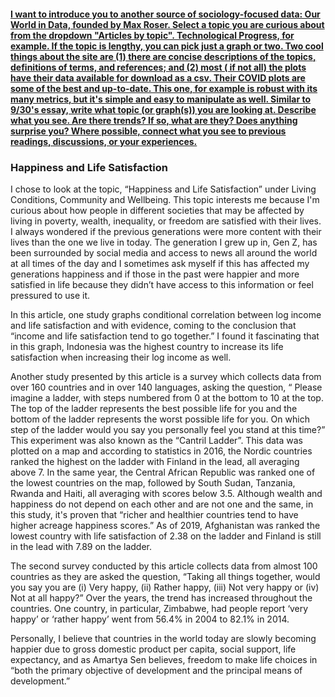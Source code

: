 #### [I want to introduce you to another source of sociology-focused data: Our World in Data, founded by Max Roser. Select a topic you are curious about from the dropdown "Articles by topic". Technological Progress, for example. If the topic is lengthy, you can pick just a graph or two. Two cool things about the site are (1) there are concise descriptions of the topics, definitions of terms, and references; and (2) most ( if not all) the plots have their data available for download as a csv. Their COVID plots are some of the best and up-to-date. This one, for example is robust with its many metrics, but it's simple and easy to manipulate as well. Similar to 9/30's essay, write what topic (or graph(s)) you are looking at. Describe what you see. Are there trends? If so, what are they? Does anything surprise you? Where possible, connect what you see to previous readings, discussions, or your experiences.](https://ourworldindata.org/happiness-and-life-satisfaction)

### Happiness and Life Satisfaction

I chose to look at the topic, “Happiness and Life Satisfaction” under Living Conditions, Community and Wellbeing.  This topic interests me because I'm curious about how people in different societies that may be affected by living in poverty, wealth, inequality, or freedom are satisfied with their lives.  I always wondered if the previous generations were more content with their lives than the one we live in today.  The generation I grew up in, Gen Z, has been surrounded by social media and access to news all around the world at all times of the day and I sometimes ask myself if this has affected my generations happiness and if those in the past were happier and more satisfied in life because they didn’t have access to this information or feel pressured to use it.  

In this article, one study graphs conditional correlation between log income and life satisfaction and with evidence, coming to the conclusion that “income and life satisfaction tend to go together.”  I found it fascinating that in this graph, Indonesia was the highest country to increase its life satisfaction when increasing their log income as well.  

Another study presented by this article is a survey which collects data from over 160 countries and in over 140 languages, asking the question, “ Please imagine a ladder, with steps numbered from 0 at the bottom to 10 at the top. The top of the ladder represents the best possible life for you and the bottom of the ladder represents the worst possible life for you. On which step of the ladder would you say you personally feel you stand at this time?”  This experiment was also known as the “Cantril Ladder”.  This data was plotted on a map and according to statistics in 2016, the Nordic countries ranked the highest on the ladder with Finland in the lead, all averaging above 7.  In the same year, the Central African Republic was ranked one of the lowest countries on the map, followed by South Sudan, Tanzania, Rwanda and Haiti, all averaging with scores below 3.5.  Although wealth and happiness do not depend on each other and are not one and the same, in this study, it's proven that “richer and healthier countries tend to have higher acreage happiness scores.”  As of 2019, Afghanistan was ranked the lowest country with life satisfaction of 2.38 on the ladder and Finland is still in the lead with 7.89 on the ladder.  

The second survey conducted by this article collects data from almost 100 countries as they are asked the question, “Taking all things together, would you say you are (i) Very happy, (ii) Rather happy, (iii) Not very happy or (iv) Not at all happy?”  Over the years, the trend has increased throughout the countries.  One country, in particular, Zimbabwe, had people report ‘very happy’ or ‘rather happy’ went from 56.4% in 2004 to 82.1% in 2014.  

Personally, I believe that countries in the world today are slowly becoming happier due to gross domestic product per capita, social support, life expectancy, and as Amartya Sen believes, freedom to make life choices in “both the primary objective of development and the principal means of development.”
